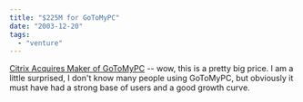 ```yaml
---
title: "$225M for GoToMyPC"
date: "2003-12-20"
tags: 
  - "venture"
---
```


[Citrix Acquires Maker of GoToMyPC](http://channelzone.ziffdavis.com/article2/0,0,1418208,00.asp?kc=CZRSS02129TX1K0000541 "Citrix Acquires Maker of GoToMyPC") -- wow, this is a pretty big price. I am a little surprised, I don't know many people using GoToMyPC, but obviously it must have had a strong base of users and a good growth curve.
